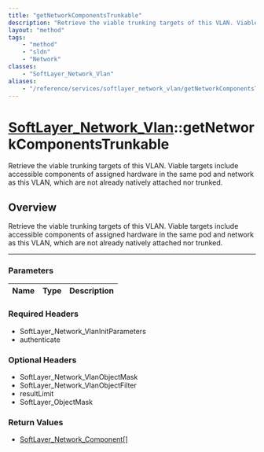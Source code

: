 ```yaml
---
title: "getNetworkComponentsTrunkable"
description: "Retrieve the viable trunking targets of this VLAN. Viable targets include accessible components of assigned hardware in... "
layout: "method"
tags:
    - "method"
    - "sldn"
    - "Network"
classes:
    - "SoftLayer_Network_Vlan"
aliases:
    - "/reference/services/softlayer_network_vlan/getNetworkComponentsTrunkable"
---
```

# [SoftLayer_Network_Vlan](/reference/services/SoftLayer_Network_Vlan)::getNetworkComponentsTrunkable

Retrieve the viable trunking targets of this VLAN. Viable targets include accessible components of assigned hardware in the same pod and network as this VLAN, which are not already natively attached nor trunked.


## Overview 
Retrieve the viable trunking targets of this VLAN. Viable targets include accessible components of assigned hardware in the same pod and network as this VLAN, which are not already natively attached nor trunked.

-----

### Parameters 
|Name | Type | Description |
| --- | --- | --- |


### Required Headers
* SoftLayer_Network_VlanInitParameters
* authenticate


### Optional Headers
* SoftLayer_Network_VlanObjectMask
* SoftLayer_Network_VlanObjectFilter
* resultLimit
* SoftLayer_ObjectMask

### Return Values
* <a href='/reference/datatypes/SoftLayer_Network_Component'>SoftLayer_Network_Component[] </a>




